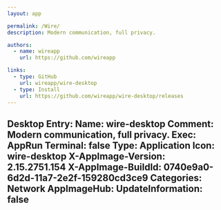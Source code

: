 ```yaml
---
layout: app

permalink: /Wire/
description: Modern communication, full privacy.

authors:
  - name: wireapp
    url: https://github.com/wireapp

links:
  - type: GitHub
    url: wireapp/wire-desktop
  - type: Install
    url: https://github.com/wireapp/wire-desktop/releases
---
```

Desktop Entry:
  Name: wire-desktop
  Comment: Modern communication, full privacy.
  Exec: AppRun
  Terminal: false
  Type: Application
  Icon: wire-desktop
  X-AppImage-Version: 2.15.2751.154
  X-AppImage-BuildId: 0740e9a0-6d2d-11a7-2e2f-159280cd3ce9
  Categories: Network
AppImageHub:
  UpdateInformation: false
---
